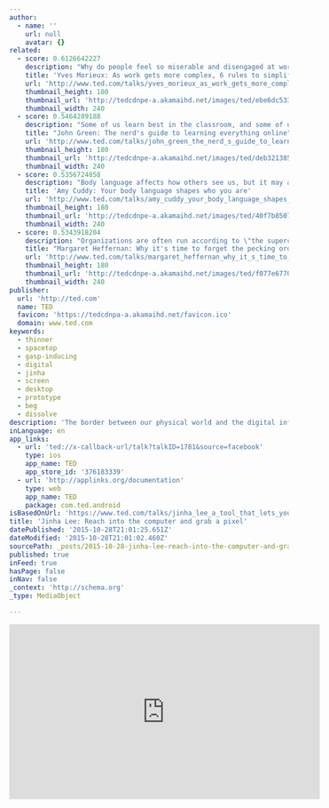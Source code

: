 ```yaml
---
author:
  - name: ''
    url: null
    avatar: {}
related:
  - score: 0.6126642227
    description: "Why do people feel so miserable and disengaged at work? Because today's businesses are increasingly and dizzyingly complex -- and traditional pillars of management are obsolete, says Yves Morieux. So, he says, it falls to individual employees to navigate the rabbit's warren of interdependencies. In this energetic talk, Morieux offers six rules for \"smart simplicity.\""
    title: 'Yves Morieux: As work gets more complex, 6 rules to simplify'
    url: 'http://www.ted.com/talks/yves_morieux_as_work_gets_more_complex_6_rules_to_simplify'
    thumbnail_height: 180
    thumbnail_url: 'http://tedcdnpe-a.akamaihd.net/images/ted/ebe6dc533509fb045e77d0668a35ab8082375b5b_240x180.jpg?lang=en'
    thumbnail_width: 240
  - score: 0.5464289188
    description: "Some of us learn best in the classroom, and some of us ... well, we don't. But we still love to learn -- we just need to find the way that works for us. In this charming, personal talk, author John Green shares the community of learning that he found in online video."
    title: "John Green: The nerd's guide to learning everything online"
    url: 'http://www.ted.com/talks/john_green_the_nerd_s_guide_to_learning_everything_online'
    thumbnail_height: 180
    thumbnail_url: 'http://tedcdnpe-a.akamaihd.net/images/ted/deb321385b5321a76c9dae739bd0732d51f818e0_240x180.jpg?lang=en'
    thumbnail_width: 240
  - score: 0.5356724858
    description: "Body language affects how others see us, but it may also change how we see ourselves. Social psychologist Amy Cuddy shows how \"power posing\" -- standing in a posture of confidence, even when we don't feel confident -- can affect testosterone and cortisol levels in the brain, and might even have an impact on our chances for success."
    title: 'Amy Cuddy: Your body language shapes who you are'
    url: 'http://www.ted.com/talks/amy_cuddy_your_body_language_shapes_who_you_are'
    thumbnail_height: 180
    thumbnail_url: 'http://tedcdnpe-a.akamaihd.net/images/ted/40f7b85070d71cd4b0ffb7f076a1d06d90cb4439_240x180.jpg?lang=en'
    thumbnail_width: 240
  - score: 0.5343918204
    description: "Organizations are often run according to \"the superchicken model,\" where the value is placed on star employees who outperform others. And yet, this isn't what drives the most high-achieving teams. Business leader Margaret Heffernan observes that it is social cohesion - built every coffee break, every time one team member asks another for help - that leads over time to great results."
    title: "Margaret Heffernan: Why it's time to forget the pecking order at work"
    url: 'http://www.ted.com/talks/margaret_heffernan_why_it_s_time_to_forget_the_pecking_order_at_work'
    thumbnail_height: 180
    thumbnail_url: 'http://tedcdnpe-a.akamaihd.net/images/ted/f077e677088cb81563a1284189fa6f938ddbd5a2_240x180.jpg?lang=en'
    thumbnail_width: 240
publisher:
  url: 'http://ted.com'
  name: TED
  favicon: 'https://tedcdnpa-a.akamaihd.net/favicon.ico'
  domain: www.ted.com
keywords:
  - thinner
  - spacetop
  - gasp-inducing
  - digital
  - jinha
  - screen
  - desktop
  - prototype
  - beg
  - dissolve
description: 'The border between our physical world and the digital information surrounding us has been getting thinner and thinner. Designer and engineer Jinha Lee wants to dissolve it altogether. As he demonstrates in this short, gasp-inducing talk, his ideas include a pen that penetrates into a screen to draw 3D models and SpaceTop, a computer desktop prototype that lets you reach through the screen to manipulate digital objects.'
inLanguage: en
app_links:
  - url: 'ted://x-callback-url/talk?talkID=1781&source=facebook'
    type: ios
    app_name: TED
    app_store_id: '376183339'
  - url: 'http://applinks.org/documentation'
    type: web
    app_name: TED
    package: com.ted.android
isBasedOnUrl: 'https://www.ted.com/talks/jinha_lee_a_tool_that_lets_you_touch_pixels?language=en#'
title: 'Jinha Lee: Reach into the computer and grab a pixel'
datePublished: '2015-10-28T21:01:25.651Z'
dateModified: '2015-10-28T21:01:02.460Z'
sourcePath: _posts/2015-10-28-jinha-lee-reach-into-the-computer-and-grab-a-pixel.md
published: true
inFeed: true
hasPage: false
inNav: false
_context: 'http://schema.org'
_type: MediaObject

---
```

<iframe src="https://cdn.embedly.com/widgets/media.html?src=http%3A%2F%2Fembed-ssl.ted.com%2Ftalks%2Fjinha_lee_a_tool_that_lets_you_touch_pixels.html&amp;url=https%3A%2F%2Fwww.ted.com%2Ftalks%2Fjinha_lee_a_tool_that_lets_you_touch_pixels%3Flanguage%3Den&amp;image=http%3A%2F%2Ftedcdnpe-a.akamaihd.net%2Fimages%2Fted%2F2822646d58ca66ce5bf830b74c3e0bfe9c0c37fe_240x180.jpg%3Flang%3Den&amp;key=b7d04c9b404c499eba89ee7072e1c4f7&amp;type=text%2Fhtml&amp;schema=ted" width="560" height="315" scrolling="no" frameborder="0" allowfullscreen="allowfullscreen" style=""></iframe>
